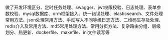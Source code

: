 
做了开发环境区分、定时任务处理、swagger、jwt权限校验、日志处理、表单参数校验、mysql数据库、orm框架接入、统一错误处理、elasticsearch、文件处理常用方法、json处理常用方法、手动写入不同等级日志方法、二维码生存及处理、redis介入及常用方法、md5常用处理方法、常用分页方法、复杂路由分组、层级划分、热更新、dockerfile、makefile、ini文件读写等